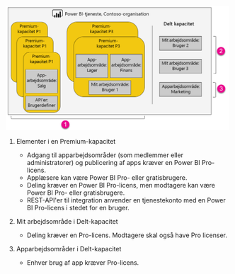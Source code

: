 ![](media/powerbi-premium-illustration/premium-chart.png "Illustration af Power BI Premium")

1. Elementer i en Premium-kapacitet
   
   * Adgang til apparbejdsområder (som medlemmer eller administratorer) og publicering af apps kræver en Power BI Pro-licens.
   * Applæsere kan være Power BI Pro- eller gratisbrugere.
   * Deling kræver en Power BI Pro-licens, men modtagere kan være Power BI Pro- eller gratisbrugere.
   * REST-API'er til integration anvender en tjenestekonto med en Power BI Pro-licens i stedet for en bruger.
2. Mit arbejdsområde i Delt-kapacitet
   
   * Deling kræver en Pro-licens. Modtagere skal også have Pro licenser.
3. Apparbejdsområder i Delt-kapacitet
   
   * Enhver brug af app kræver Pro-licens.

